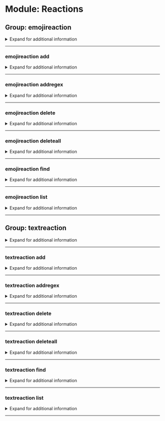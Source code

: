 # Module: Reactions

## Group: emojireaction
<details><summary markdown='span'>Expand for additional information</summary><p>

*Orders a bot to react with given emoji to a message containing a trigger word inside (guild specific). If invoked without subcommands, adds a new emoji reaction to a given trigger word list. Note: Trigger words can be regular expressions (use ``emojireaction addregex`` command).*

**Requires permissions:**
`Manage guild`

**Aliases:**
`ereact, er, emojir, emojireactions`

**Overload 1:**

`[emoji]` : *Emoji to send.*

`[string...]` : *Trigger word list.*

**Overload 0:**

`[string]` : *Trigger word (case-insensitive).*

`[emoji]` : *Emoji to send.*

**Examples:**

```
!emojireaction :smile: haha laughing
```
</p></details>

---

### emojireaction add
<details><summary markdown='span'>Expand for additional information</summary><p>

*Add emoji reaction to guild reaction list.*

**Requires permissions:**
`Manage guild`

**Aliases:**
`+, new, a, +=, <, <<`

**Overload 1:**

`[emoji]` : *Emoji to send.*

`[string...]` : *Trigger word list (case-insensitive).*

**Overload 0:**

`[string]` : *Trigger word (case-insensitive).*

`[emoji]` : *Emoji to send.*

**Examples:**

```
!emojireaction add :smile: haha
!emojireaction add haha :smile:
```
</p></details>

---

### emojireaction addregex
<details><summary markdown='span'>Expand for additional information</summary><p>

*Add emoji reaction triggered by a regex to guild reaction list.*

**Requires permissions:**
`Manage guild`

**Aliases:**
`+r, +regex, +regexp, +rgx, newregex, addrgx, +=r, <r, <<r`

**Overload 1:**

`[emoji]` : *Emoji to send.*

`[string...]` : *Trigger word list (case-insensitive).*

**Overload 0:**

`[string]` : *Trigger word (case-insensitive).*

`[emoji]` : *Emoji to send.*

**Examples:**

```
!emojireaction addregex :smile: (ha)+
!emojireaction addregex (ha)+ :smile:
```
</p></details>

---

### emojireaction delete
<details><summary markdown='span'>Expand for additional information</summary><p>

*Remove emoji reactions for given trigger words.*

**Requires permissions:**
`Manage guild`

**Aliases:**
`-, remove, del, rm, d, -=, >, >>`

**Overload 2:**

`[emoji]` : *Emoji to remove reactions for.*

**Overload 1:**

`[int...]` : *IDs of the reactions to remove.*

**Overload 0:**

`[string...]` : *Trigger words to remove.*

**Examples:**

```
!emojireaction delete haha sometrigger
!emojireaction delete 5
!emojireaction delete 5 4
!emojireaction delete :joy:
```
</p></details>

---

### emojireaction deleteall
<details><summary markdown='span'>Expand for additional information</summary><p>

*Delete all reactions for the current guild.*

**Requires permissions:**
`Manage guild`

**Requires user permissions:**
`Administrator`

**Aliases:**
`clear, da, c, ca, cl, clearall, >>>`

**Examples:**

```
!emojireactions clear
```
</p></details>

---

### emojireaction find
<details><summary markdown='span'>Expand for additional information</summary><p>

*Show all emoji reactions that matches the specified trigger.*

**Requires permissions:**
`Manage guild`

**Aliases:**
`f`

**Arguments:**

`[string...]` : *Specific trigger.*

**Examples:**

```
!emojireactions find hello
```
</p></details>

---

### emojireaction list
<details><summary markdown='span'>Expand for additional information</summary><p>

*Show all emoji reactions for this guild.*

**Requires permissions:**
`Manage guild`

**Aliases:**
`ls, l, print`

**Examples:**

```
!emojireaction list
```
</p></details>

---

## Group: textreaction
<details><summary markdown='span'>Expand for additional information</summary><p>

*Orders a bot to react with given text to a message containing a trigger word inside (guild specific). If invoked without subcommands, adds a new text reaction to a given trigger word. Note: Trigger words can be regular expressions (use ``textreaction addregex`` command). You can also use "%user%" inside response and the bot will replace it with mention for the user who triggers the reaction. Text reactions have a one minute cooldown.*

**Requires user permissions:**
`Manage guild`

**Aliases:**
`treact, tr, txtr, textreactions`

**Overload 0:**

`[string]` : *Trigger string (case insensitive).*

`[string...]` : *Response.*

**Examples:**

```
!textreaction hi hello
!textreaction "hi" "Hello, %user%!"
```
</p></details>

---

### textreaction add
<details><summary markdown='span'>Expand for additional information</summary><p>

*Add a new text reaction to guild text reaction list.*

**Requires user permissions:**
`Manage guild`

**Aliases:**
`+, new, a, +=, <, <<`

**Arguments:**

`[string]` : *Trigger string (case insensitive).*

`[string...]` : *Response.*

**Examples:**

```
!textreaction add "hi" "Hello, %user%!"
```
</p></details>

---

### textreaction addregex
<details><summary markdown='span'>Expand for additional information</summary><p>

*Add a new text reaction triggered by a regex to guild text reaction list.*

**Requires user permissions:**
`Manage guild`

**Aliases:**
`+r, +regex, +regexp, +rgx, newregex, addrgx, +=r, <r, <<r`

**Arguments:**

`[string]` : *Regex (case insensitive).*

`[string...]` : *Response.*

**Examples:**

```
!textreaction addregex "h(i|ey|ello|owdy)" "Hello, %user%!"
```
</p></details>

---

### textreaction delete
<details><summary markdown='span'>Expand for additional information</summary><p>

*Remove text reaction from guild text reaction list.*

**Requires user permissions:**
`Manage guild`

**Aliases:**
`-, remove, del, rm, d, -=, >, >>`

**Overload 1:**

`[int...]` : *IDs of the reactions to remove.*

**Overload 0:**

`[string...]` : *Trigger words to remove.*

**Examples:**

```
!textreaction delete 5
!textreaction delete 5 8
!textreaction delete hi
```
</p></details>

---

### textreaction deleteall
<details><summary markdown='span'>Expand for additional information</summary><p>

*Delete all text reactions for the current guild.*

**Requires user permissions:**
`Administrator, Manage guild`

**Aliases:**
`clear, da, c, ca, cl, clearall, >>>`

**Examples:**

```
!textreactions clear
```
</p></details>

---

### textreaction find
<details><summary markdown='span'>Expand for additional information</summary><p>

*Show a text reactions that matches the specified trigger.*

**Requires user permissions:**
`Manage guild`

**Aliases:**
`f`

**Arguments:**

`[string...]` : *Specific trigger.*

**Examples:**

```
!textreactions find hello
```
</p></details>

---

### textreaction list
<details><summary markdown='span'>Expand for additional information</summary><p>

*Show all text reactions for the guild.*

**Requires user permissions:**
`Manage guild`

**Aliases:**
`ls, l, print`

**Examples:**

```
!textreactions list
```
</p></details>

---

